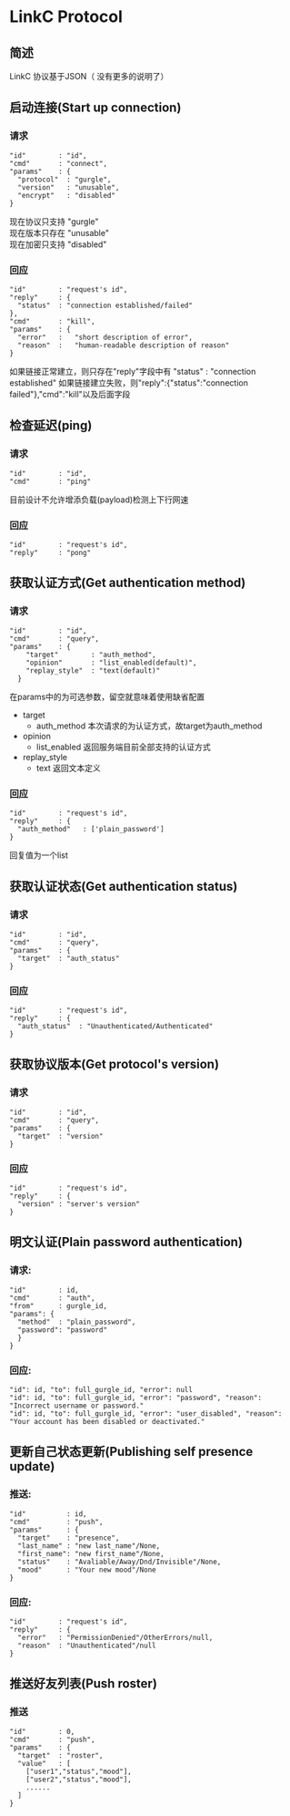 # LinkC Protocol   
## 简述    
LinkC 协议基于JSON（ 没有更多的说明了）    
## 启动连接(Start up connection)    
### 请求
```
"id"        : "id",    
"cmd"       : "connect",
"params"    : {
  "protocol"  : "gurgle",
  "version"   : "unusable",
  "encrypt"   : "disabled"
}
```
现在协议只支持 "gurgle"   
现在版本只存在 "unusable"   
现在加密只支持 "disabled"   
### 回应
```
"id"        : "request's id",    
"reply"     : {
  "status"  : "connection established/failed"
},
"cmd"       : "kill",
"params"    : {
  "error"   :   "short description of error",
  "reason"  :   "human-readable description of reason"
}
```
如果链接正常建立，则只存在"reply"字段中有 "status" : "connection established"
如果链接建立失败，则"reply":{"status":"connection failed"},"cmd":"kill"以及后面字段

## 检查延迟(ping)
### 请求
```
"id"        : "id",    
"cmd"       : "ping"    
```
目前设计不允许增添负载(payload)检测上下行网速
### 回应
```
"id"        : "request's id",    
"reply"     : "pong"
```

## 获取认证方式(Get authentication method)
### 请求
```
"id"        : "id",    
"cmd"       : "query",   
"params"    : {
    "target"        : "auth_method",
    "opinion"       : "list_enabled(default)",
    "replay_style"  : "text(default)"
  }
```
在params中的为可选参数，留空就意味着使用缺省配置    
- target  
  - auth_method    本次请求的为认证方式，故target为auth_method
- opinion     
  - list_enabled   返回服务端目前全部支持的认证方式   
- replay_style      
  - text		       返回文本定义     

### 回应
```
"id"        : "request's id",    
"reply"     : {
  "auth_method"   : ['plain_password']
}
``` 
回复值为一个list

## 获取认证状态(Get authentication status)
### 请求
```
"id"        : "id",
"cmd"       : "query",
"params"    : {
  "target"  : "auth_status"
}
```
### 回应
```
"id"        : "request's id",    
"reply"     : {
  "auth_status"  : "Unauthenticated/Authenticated"
}
``` 

## 获取协议版本(Get protocol's version)
### 请求
```
"id"        : "id",
"cmd"       : "query",
"params"    : {
  "target"  : "version"
}
```
### 回应
```
"id"        : "request's id",    
"reply"     : {
  "version" : "server's version"
}
``` 

## 明文认证(Plain password authentication)
### 请求:
```
"id"        : id,
"cmd"       : "auth", 
"from"      : gurgle_id, 
"params": {
  "method"  : "plain_password",
  "password": "password"
  }
}
```
### 回应:
```
"id": id, "to": full_gurgle_id, "error": null
"id": id, "to": full_gurgle_id, "error": "password", "reason": "Incorrect username or password."
"id": id, "to": full_gurgle_id, "error": "user_disabled", "reason": "Your account has been disabled or deactivated."
```

## 更新自己状态更新(Publishing self presence update)
### 推送:
```
"id"          : id,
"cmd"         : "push",
"params"      : {
  "target"    : "presence",
  "last_name" : "new last_name"/None,
  "first_name": "new first_name"/None,
  "status"    : "Avaliable/Away/Dnd/Invisible"/None,
  "mood"      : "Your new mood"/None
}
```

### 回应:
```
"id"        : "request's id",    
"reply"     : {
  "error"   : "PermissionDenied"/OtherErrors/null,
  "reason"  : "Unauthenticated"/null
}
```

## 推送好友列表(Push roster)
### 推送
```
"id"        : 0,
"cmd"       : "push",
"params"    : {
  "target"  : "roster",
  "value"   : [
    ["user1","status","mood"],
    ["user2","status","mood"],
    ......
  ]
}
```